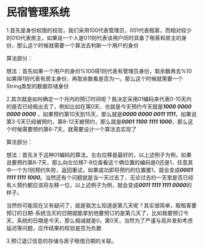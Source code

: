 # **民宿管理系统**

1.首先是身份权限的校验，我们采用100代表管理员，001代表租客，而相对较少的010代表房主，如果说一个人是011则代表该用户同时具备了租客和房主的身份，那么这个时候就需要一个算法去判断一个用户的身份

算法部分：

​	想法：首先如果一个用户的身份%100得1则代表有管理员身份，取余数再去%10如果得1则代表有房主身份，再取余数看是否为一。那么这个时候就需要一个String类型的数据存储身份



2.其次就是如何确定一个月内的预订时间呢？我决定采用01编码来代表0-15天内的是否已经租出去了，例如比如在第0天，也就是今天预约今天就是***1000 0000 0000 0000*** ，如果预约第10天到15天，那么就是***0000 0000 0011 1111***，如果说第3-5天已经被预约，第8-12天被预约，那么就是***0001 1100 1111 1000***，那么这个时候需要预约第6-7天，就需要设计一个算法去实现了

算法部分：

​	想法：首先关于这种01编码的算法，左右位移是最好的，以上述例子为例，如果说要预约第6-7天，那么向左位移7-8位查看这个俩位置的编码是0还是1，任意其中一个为1则预约失败，返回重试，如果成功即将预约的位置置1，就会变成***0001 1111 1111 1000***。当然还有个问题就是当一天过去了，无论过去的一天里是否已经有人预约都应该将左移一位，以上述例子为例，就会变成***0011 1111 1111 0000***的样子。

​	当然你可能现在又有疑问了，就是我怎么知道是第几天呢？其实很简单，取租客要预订的日期-系统当天的日期就能拿到他要预订的是第几天了，比如我要预订今天，系统的日期是今天，那么相减就是0，第0天，当然为了严谨与高并发和考虑延迟等问题，应作结果的校验是否为负数



3.预订退订信息的存储与房子租借日期的关联。
